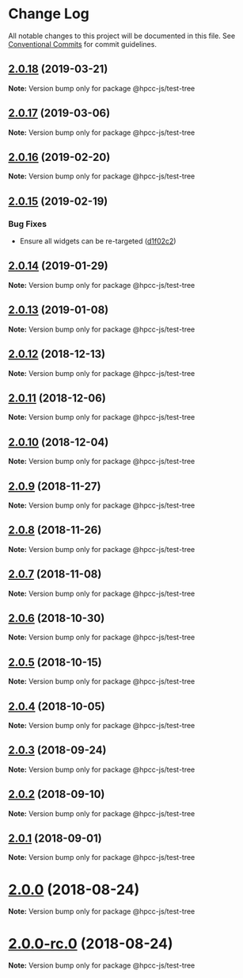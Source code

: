 # Change Log

All notable changes to this project will be documented in this file.
See [Conventional Commits](https://conventionalcommits.org) for commit guidelines.

## [2.0.18](https://github.com/GordonSmith/Visualization/compare/@hpcc-js/test-tree@2.0.17...@hpcc-js/test-tree@2.0.18) (2019-03-21)

**Note:** Version bump only for package @hpcc-js/test-tree






## [2.0.17](https://github.com/GordonSmith/Visualization/compare/@hpcc-js/test-tree@2.0.16...@hpcc-js/test-tree@2.0.17) (2019-03-06)

**Note:** Version bump only for package @hpcc-js/test-tree






## [2.0.16](https://github.com/GordonSmith/Visualization/compare/@hpcc-js/test-tree@2.0.15...@hpcc-js/test-tree@2.0.16) (2019-02-20)

**Note:** Version bump only for package @hpcc-js/test-tree






## [2.0.15](https://github.com/GordonSmith/Visualization/compare/@hpcc-js/test-tree@2.0.14...@hpcc-js/test-tree@2.0.15) (2019-02-19)


### Bug Fixes

* Ensure all widgets can be re-targeted ([d1f02c2](https://github.com/GordonSmith/Visualization/commit/d1f02c2))






## [2.0.14](https://github.com/GordonSmith/Visualization/compare/@hpcc-js/test-tree@2.0.13...@hpcc-js/test-tree@2.0.14) (2019-01-29)

**Note:** Version bump only for package @hpcc-js/test-tree






## [2.0.13](https://github.com/GordonSmith/Visualization/compare/@hpcc-js/test-tree@2.0.12...@hpcc-js/test-tree@2.0.13) (2019-01-08)

**Note:** Version bump only for package @hpcc-js/test-tree






## [2.0.12](https://github.com/GordonSmith/Visualization/compare/@hpcc-js/test-tree@2.0.11...@hpcc-js/test-tree@2.0.12) (2018-12-13)

**Note:** Version bump only for package @hpcc-js/test-tree






## [2.0.11](https://github.com/GordonSmith/Visualization/compare/@hpcc-js/test-tree@2.0.10...@hpcc-js/test-tree@2.0.11) (2018-12-06)

**Note:** Version bump only for package @hpcc-js/test-tree






## [2.0.10](https://github.com/GordonSmith/Visualization/compare/@hpcc-js/test-tree@2.0.9...@hpcc-js/test-tree@2.0.10) (2018-12-04)

**Note:** Version bump only for package @hpcc-js/test-tree






## [2.0.9](https://github.com/GordonSmith/Visualization/compare/@hpcc-js/test-tree@2.0.8...@hpcc-js/test-tree@2.0.9) (2018-11-27)

**Note:** Version bump only for package @hpcc-js/test-tree






<a name="2.0.8"></a>
## [2.0.8](https://github.com/GordonSmith/Visualization/compare/@hpcc-js/test-tree@2.0.7...@hpcc-js/test-tree@2.0.8) (2018-11-26)

**Note:** Version bump only for package @hpcc-js/test-tree





<a name="2.0.7"></a>
## [2.0.7](https://github.com/GordonSmith/Visualization/compare/@hpcc-js/test-tree@2.0.6...@hpcc-js/test-tree@2.0.7) (2018-11-08)

**Note:** Version bump only for package @hpcc-js/test-tree





<a name="2.0.6"></a>
## [2.0.6](https://github.com/GordonSmith/Visualization/compare/@hpcc-js/test-tree@2.0.5...@hpcc-js/test-tree@2.0.6) (2018-10-30)

**Note:** Version bump only for package @hpcc-js/test-tree





<a name="2.0.5"></a>
## [2.0.5](https://github.com/GordonSmith/Visualization/compare/@hpcc-js/test-tree@2.0.4...@hpcc-js/test-tree@2.0.5) (2018-10-15)

**Note:** Version bump only for package @hpcc-js/test-tree





<a name="2.0.4"></a>
## [2.0.4](https://github.com/GordonSmith/Visualization/compare/@hpcc-js/test-tree@2.0.3...@hpcc-js/test-tree@2.0.4) (2018-10-05)

**Note:** Version bump only for package @hpcc-js/test-tree





<a name="2.0.3"></a>
## [2.0.3](https://github.com/GordonSmith/Visualization/compare/@hpcc-js/test-tree@2.0.2...@hpcc-js/test-tree@2.0.3) (2018-09-24)

**Note:** Version bump only for package @hpcc-js/test-tree





<a name="2.0.2"></a>
## [2.0.2](https://github.com/GordonSmith/Visualization/compare/@hpcc-js/test-tree@2.0.1...@hpcc-js/test-tree@2.0.2) (2018-09-10)

**Note:** Version bump only for package @hpcc-js/test-tree





<a name="2.0.1"></a>
## [2.0.1](https://github.com/GordonSmith/Visualization/compare/@hpcc-js/test-tree@2.0.0...@hpcc-js/test-tree@2.0.1) (2018-09-01)

**Note:** Version bump only for package @hpcc-js/test-tree





<a name="2.0.0"></a>
# [2.0.0](https://github.com/GordonSmith/Visualization/compare/@hpcc-js/test-tree@0.0.57...@hpcc-js/test-tree@2.0.0) (2018-08-24)

**Note:** Version bump only for package @hpcc-js/test-tree





<a name="2.0.0-rc.0"></a>
# [2.0.0-rc.0](https://github.com/GordonSmith/Visualization/compare/@hpcc-js/test-tree@0.0.57...@hpcc-js/test-tree@2.0.0-rc.0) (2018-08-24)

**Note:** Version bump only for package @hpcc-js/test-tree
